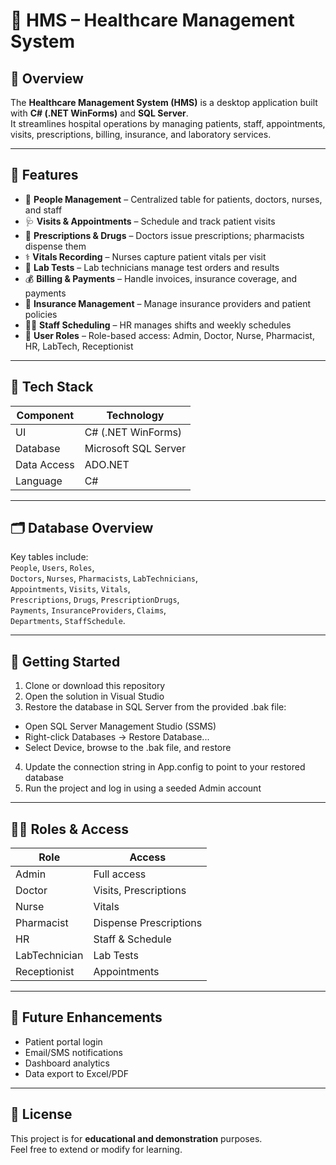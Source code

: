 # 🏥 HMS – Healthcare Management System

## 📘 Overview
The **Healthcare Management System (HMS)** is a desktop application built with **C# (.NET WinForms)** and **SQL Server**.  
It streamlines hospital operations by managing patients, staff, appointments, visits, prescriptions, billing, insurance, and laboratory services.

---

## 🎯 Features
- 👥 **People Management** – Centralized table for patients, doctors, nurses, and staff  
- 🩺 **Visits & Appointments** – Schedule and track patient visits  
- 💊 **Prescriptions & Drugs** – Doctors issue prescriptions; pharmacists dispense them  
- ⚕️ **Vitals Recording** – Nurses capture patient vitals per visit  
- 🧪 **Lab Tests** – Lab technicians manage test orders and results  
- 💰 **Billing & Payments** – Handle invoices, insurance coverage, and payments  
- 🧾 **Insurance Management** – Manage insurance providers and patient policies  
- 🧑‍⚕️ **Staff Scheduling** – HR manages shifts and weekly schedules  
- 🔐 **User Roles** – Role-based access: Admin, Doctor, Nurse, Pharmacist, HR, LabTech, Receptionist

---

## 🧱 Tech Stack
| Component | Technology |
|------------|-------------|
| UI | C# (.NET WinForms) |
| Database | Microsoft SQL Server |
| Data Access | ADO.NET |
| Language | C# |

---

## 🗂️ Database Overview
Key tables include:  
`People`, `Users`, `Roles`,  
`Doctors`, `Nurses`, `Pharmacists`, `LabTechnicians`,  
`Appointments`, `Visits`, `Vitals`,  
`Prescriptions`, `Drugs`, `PrescriptionDrugs`,  
`Payments`, `InsuranceProviders`, `Claims`,  
`Departments`, `StaffSchedule`.

---

## 🚀 Getting Started
1. Clone or download this repository  
2. Open the solution in Visual Studio  
3. Restore the database in SQL Server from the provided .bak file:
  - Open SQL Server Management Studio (SSMS)
  - Right-click Databases → Restore Database...
  - Select Device, browse to the .bak file, and restore
4. Update the connection string in App.config to point to your restored database
5. Run the project and log in using a seeded Admin account
---

## 👩‍💻 Roles & Access
| Role | Access |
|------|----------|
| Admin | Full access |
| Doctor | Visits, Prescriptions |
| Nurse | Vitals |
| Pharmacist | Dispense Prescriptions |
| HR | Staff & Schedule |
| LabTechnician | Lab Tests |
| Receptionist | Appointments |

---

## 🧩 Future Enhancements
- Patient portal login  
- Email/SMS notifications  
- Dashboard analytics  
- Data export to Excel/PDF  

---

## 📄 License
This project is for **educational and demonstration** purposes.  
Feel free to extend or modify for learning.
